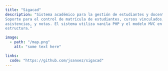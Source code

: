 ```yaml
---
title: "Sigacad"
description: "Sistema académico para la gestión de estudiantes y docentes.
Soporte para el control de matrícula de estudiantes, cursos vinculados,
asistencias, y notas. El sistema utiliza vanila PHP y el modelo MVC en la
estructura."

image:
  - path: "/map.png"
    alt: "some text here"

links:
  code: "https://github.com/jsanxez/sigacad"
---
```


